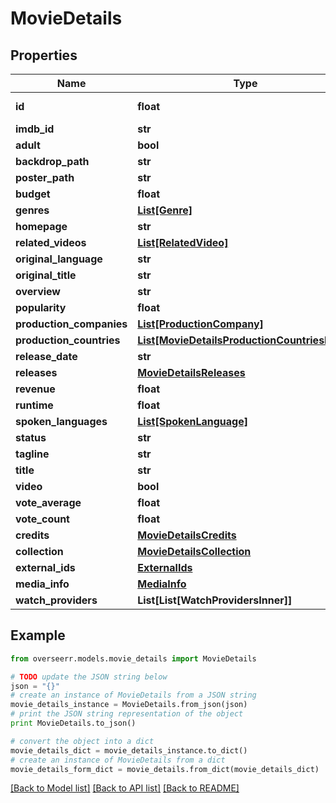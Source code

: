 # MovieDetails


## Properties

Name | Type | Description | Notes
------------ | ------------- | ------------- | -------------
**id** | **float** |  | [optional] [readonly] 
**imdb_id** | **str** |  | [optional] 
**adult** | **bool** |  | [optional] 
**backdrop_path** | **str** |  | [optional] 
**poster_path** | **str** |  | [optional] 
**budget** | **float** |  | [optional] 
**genres** | [**List[Genre]**](Genre.md) |  | [optional] 
**homepage** | **str** |  | [optional] 
**related_videos** | [**List[RelatedVideo]**](RelatedVideo.md) |  | [optional] 
**original_language** | **str** |  | [optional] 
**original_title** | **str** |  | [optional] 
**overview** | **str** |  | [optional] 
**popularity** | **float** |  | [optional] 
**production_companies** | [**List[ProductionCompany]**](ProductionCompany.md) |  | [optional] 
**production_countries** | [**List[MovieDetailsProductionCountriesInner]**](MovieDetailsProductionCountriesInner.md) |  | [optional] 
**release_date** | **str** |  | [optional] 
**releases** | [**MovieDetailsReleases**](MovieDetailsReleases.md) |  | [optional] 
**revenue** | **float** |  | [optional] 
**runtime** | **float** |  | [optional] 
**spoken_languages** | [**List[SpokenLanguage]**](SpokenLanguage.md) |  | [optional] 
**status** | **str** |  | [optional] 
**tagline** | **str** |  | [optional] 
**title** | **str** |  | [optional] 
**video** | **bool** |  | [optional] 
**vote_average** | **float** |  | [optional] 
**vote_count** | **float** |  | [optional] 
**credits** | [**MovieDetailsCredits**](MovieDetailsCredits.md) |  | [optional] 
**collection** | [**MovieDetailsCollection**](MovieDetailsCollection.md) |  | [optional] 
**external_ids** | [**ExternalIds**](ExternalIds.md) |  | [optional] 
**media_info** | [**MediaInfo**](MediaInfo.md) |  | [optional] 
**watch_providers** | **List[List[WatchProvidersInner]]** |  | [optional] 

## Example

```python
from overseerr.models.movie_details import MovieDetails

# TODO update the JSON string below
json = "{}"
# create an instance of MovieDetails from a JSON string
movie_details_instance = MovieDetails.from_json(json)
# print the JSON string representation of the object
print MovieDetails.to_json()

# convert the object into a dict
movie_details_dict = movie_details_instance.to_dict()
# create an instance of MovieDetails from a dict
movie_details_form_dict = movie_details.from_dict(movie_details_dict)
```
[[Back to Model list]](../README.md#documentation-for-models) [[Back to API list]](../README.md#documentation-for-api-endpoints) [[Back to README]](../README.md)



